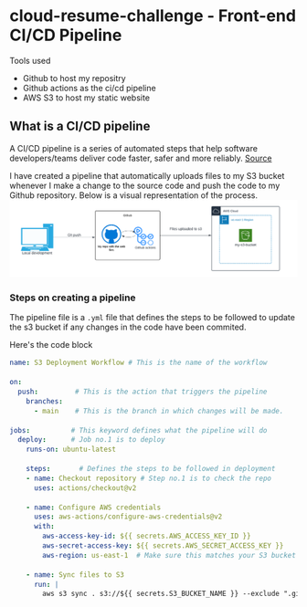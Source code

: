 # cloud-resume-challenge - Front-end CI/CD Pipeline
Tools used
- Github to host my repositry
- Github actions as the ci/cd pipeline
- AWS S3 to host my static website

## What is a CI/CD pipeline
A CI/CD pipeline is a series of automated steps that help software developers/teams deliver code faster, safer and more reliably. [Source](https://circleci.com/blog/what-is-a-ci-cd-pipeline/)

I have created a pipeline that automatically uploads files to my S3 bucket whenever I make a change to the source code and push the code to my Github repository. Below is a visual representation of the process.
![pipeline visualization](https://github.com/achenchi7/cloud-resume-challenge/blob/main/images/cicd.png)

### Steps on creating a pipeline
The pipeline file is a `.yml` file that defines the steps to be followed to update the s3 bucket if any changes in the code have been commited.


Here's the code block
```yml
name: S3 Deployment Workflow # This is the name of the workflow 

on:
  push:         # This is the action that triggers the pipeline
    branches: 
      - main    # This is the branch in which changes will be made.

jobs:          # This keyword defines what the pipeline will do 
  deploy:      # Job no.1 is to deploy
    runs-on: ubuntu-latest

    steps:       # Defines the steps to be followed in deployment
    - name: Checkout repository # Step no.1 is to check the repo
      uses: actions/checkout@v2

    - name: Configure AWS credentials
      uses: aws-actions/configure-aws-credentials@v2
      with:
        aws-access-key-id: ${{ secrets.AWS_ACCESS_KEY_ID }}
        aws-secret-access-key: ${{ secrets.AWS_SECRET_ACCESS_KEY }}
        aws-region: us-east-1  # Make sure this matches your S3 bucket region

    - name: Sync files to S3
      run: |
        aws s3 sync . s3://${{ secrets.S3_BUCKET_NAME }} --exclude ".git/*" --delete --content-type text/html
```
